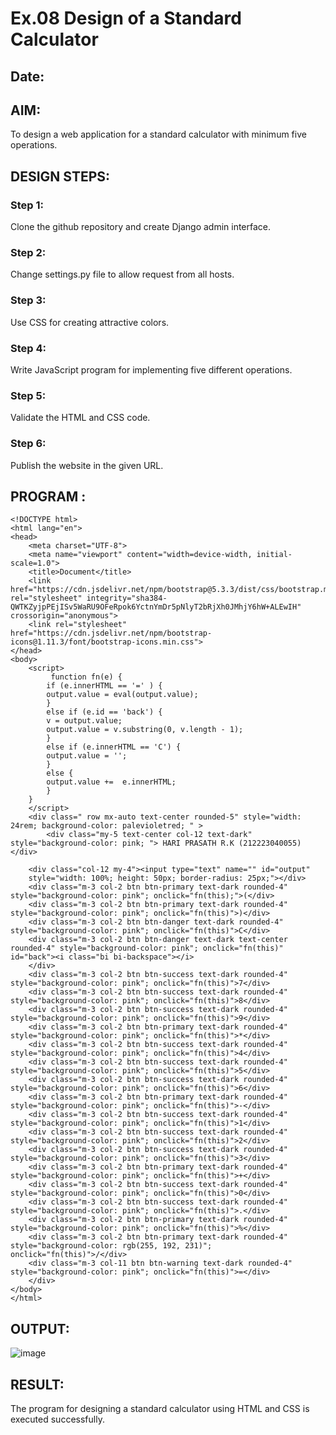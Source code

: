 # Ex.08 Design of a Standard Calculator
## Date:

## AIM:
To design a web application for a standard calculator with minimum five operations.

## DESIGN STEPS:

### Step 1:
Clone the github repository and create Django admin interface.

### Step 2:
Change settings.py file to allow request from all hosts.

### Step 3:
Use CSS for creating attractive colors.

### Step 4:
Write JavaScript program for implementing five different operations.

### Step 5:
Validate the HTML and CSS code.

### Step 6:
Publish the website in the given URL.

## PROGRAM :
```
<!DOCTYPE html>
<html lang="en">
<head>
    <meta charset="UTF-8">
    <meta name="viewport" content="width=device-width, initial-scale=1.0">
    <title>Document</title>
    <link href="https://cdn.jsdelivr.net/npm/bootstrap@5.3.3/dist/css/bootstrap.min.css" rel="stylesheet" integrity="sha384-QWTKZyjpPEjISv5WaRU9OFeRpok6YctnYmDr5pNlyT2bRjXh0JMhjY6hW+ALEwIH" crossorigin="anonymous">
    <link rel="stylesheet" href="https://cdn.jsdelivr.net/npm/bootstrap-icons@1.11.3/font/bootstrap-icons.min.css">
</head>
<body>
    <script>
         function fn(e) {
        if (e.innerHTML == '=' ) {
        output.value = eval(output.value);
        }
        else if (e.id == 'back') {
        v = output.value;
        output.value = v.substring(0, v.length - 1);
        }
        else if (e.innerHTML == 'C') {
        output.value = '';
        }
        else {
        output.value +=  e.innerHTML;
        }
    }
    </script>
    <div class=" row mx-auto text-center rounded-5" style="width: 24rem; background-color: palevioletred; " >
        <div class="my-5 text-center col-12 text-dark" style="background-color: pink; "> HARI PRASATH R.K (212223040055)</div>

    <div class="col-12 my-4"><input type="text" name="" id="output"
    style="width: 100%; height: 50px; border-radius: 25px;"></div>
    <div class="m-3 col-2 btn btn-primary text-dark rounded-4" style="background-color: pink"; onclick="fn(this);">(</div>
    <div class="m-3 col-2 btn btn-primary text-dark rounded-4" style="background-color: pink"; onclick="fn(this)">)</div>
    <div class="m-3 col-2 btn btn-danger text-dark rounded-4" style="background-color: pink"; onclick="fn(this)">C</div>
    <div class="m-3 col-2 btn btn-danger text-dark text-center rounded-4" style="background-color: pink"; onclick="fn(this)" id="back"><i class="bi bi-backspace"></i>
    </div>
    <div class="m-3 col-2 btn btn-success text-dark rounded-4" style="background-color: pink"; onclick="fn(this)">7</div> 
    <div class="m-3 col-2 btn btn-success text-dark rounded-4" style="background-color: pink"; onclick="fn(this)">8</div>
    <div class="m-3 col-2 btn btn-success text-dark rounded-4" style="background-color: pink"; onclick="fn(this)">9</div>
    <div class="m-3 col-2 btn btn-primary text-dark rounded-4" style="background-color: pink"; onclick="fn(this)">*</div>
    <div class="m-3 col-2 btn btn-success text-dark rounded-4" style="background-color: pink"; onclick="fn(this)">4</div>
    <div class="m-3 col-2 btn btn-success text-dark rounded-4" style="background-color: pink"; onclick="fn(this)">5</div>
    <div class="m-3 col-2 btn btn-success text-dark rounded-4" style="background-color: pink"; onclick="fn(this)">6</div>
    <div class="m-3 col-2 btn btn-primary text-dark rounded-4" style="background-color: pink"; onclick="fn(this)">-</div>
    <div class="m-3 col-2 btn btn-success text-dark rounded-4" style="background-color: pink"; onclick="fn(this)">1</div>
    <div class="m-3 col-2 btn btn-success text-dark rounded-4" style="background-color: pink"; onclick="fn(this)">2</div>
    <div class="m-3 col-2 btn btn-success text-dark rounded-4" style="background-color: pink"; onclick="fn(this)">3</div>
    <div class="m-3 col-2 btn btn-primary text-dark rounded-4" style="background-color: pink"; onclick="fn(this)">+</div>
    <div class="m-3 col-2 btn btn-success text-dark rounded-4" style="background-color: pink"; onclick="fn(this)">0</div>
    <div class="m-3 col-2 btn btn-success text-dark rounded-4" style="background-color: pink"; onclick="fn(this)">.</div>
    <div class="m-3 col-2 btn btn-primary text-dark rounded-4" style="background-color: pink"; onclick="fn(this)">%</div> 
    <div class="m-3 col-2 btn btn-primary text-dark rounded-4" style="background-color: rgb(255, 192, 231)"; onclick="fn(this)">/</div>
    <div class="m-3 col-11 btn btn-warning text-dark rounded-4" style="background-color: pink"; onclick="fn(this)">=</div>
    </div>
</body>
</html>
```

## OUTPUT:

![image](https://github.com/Hariprasath2023/Calc/assets/145207783/80191419-8238-42fe-b455-1e713437bef3)


## RESULT:
The program for designing a standard calculator using HTML and CSS is executed successfully.
